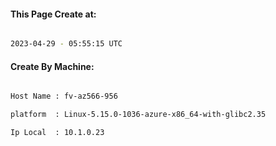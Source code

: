 
   
#### This Page Create at:

```bash

2023-04-29 - 05:55:15 UTC

```

#### Create By Machine:

```bash

Host Name : fv-az566-956

platform  : Linux-5.15.0-1036-azure-x86_64-with-glibc2.35

Ip Local  : 10.1.0.23

```

